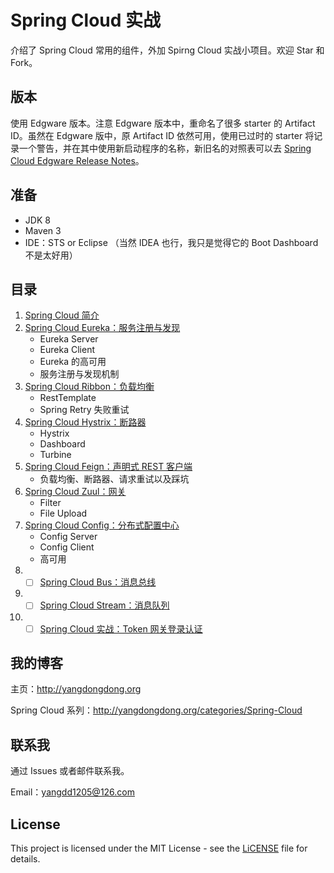# Spring Cloud 实战

介绍了 Spring Cloud 常用的组件，外加 Spirng Cloud 实战小项目。欢迎 Star 和 Fork。

## 版本

使用 Edgware 版本。注意 Edgware 版本中，重命名了很多 starter 的 Artifact ID。虽然在 Edgware 版中，原 Artifact ID 依然可用，使用已过时的 starter 将记录一个警告，并在其中使用新启动程序的名称，新旧名的对照表可以去 [Spring Cloud Edgware Release Notes](https://github.com/spring-projects/spring-cloud/wiki/Spring-Cloud-Edgware-Release-Notes)。

## 准备

* JDK 8
* Maven 3
* IDE：STS or Eclipse （当然 IDEA 也行，我只是觉得它的 Boot Dashboard 不是太好用）

## 目录

1. [Spring Cloud 简介](http://yangdongdong.org/2017/12/17/introduction-to-spring-cloud)
2. [Spring Cloud Eureka：服务注册与发现](http://yangdongdong.org/2017/12/20/spring-cloud-eureka)
   * Eureka Server
   * Eureka Client
   * Eureka 的高可用
   * 服务注册与发现机制
3. [Spring Cloud Ribbon：负载均衡](http://yangdongdong.org/2017/12/23/spring-cloud-ribbon/)
   * RestTemplate
   * Spring Retry 失败重试
4. [Spring Cloud Hystrix：断路器](http://yangdongdong.org/2017/12/30/spring-cloud-hystrix/)
   * Hystrix
   * Dashboard
   * Turbine
5. [Spring Cloud Feign：声明式 REST 客户端](http://yangdongdong.org/2017/12/31/spring-cloud-feign)
   * 负载均衡、断路器、请求重试以及踩坑
6. [Spring Cloud Zuul：网关](http://yangdongdong.org/2018/01/07/spring-cloud-zuul/)
    * Filter
    * File Upload
7. [Spring Cloud Config：分布式配置中心](http://yangdongdong.org/2018/01/13/spring-cloud-config/)
    * Config Server
    * Config Client
    * 高可用
8. - [ ] [Spring Cloud Bus：消息总线](预计完成时间1月21日)
8. - [ ] [Spring Cloud Stream：消息队列](#)
9. - [ ] [Spring Cloud 实战：Token 网关登录认证](#)

## 我的博客

主页：http://yangdongdong.org

Spring Cloud 系列：http://yangdongdong.org/categories/Spring-Cloud

## 联系我
通过 Issues 或者邮件联系我。

Email：yangdd1205@126.com

## License

This project is licensed under the MIT License - see the [LiCENSE](https://github.com/yangdd1205/spring-cloud-master/blob/master/LICENSE) file for details.
